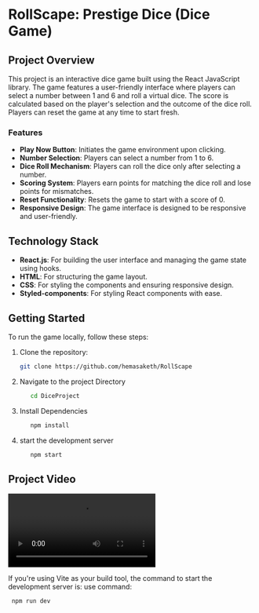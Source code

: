 # RollScape: Prestige Dice (Dice Game)


## Project Overview
This project is an interactive dice game built using the React JavaScript library. The game features a user-friendly interface where players can select a number between 1 and 6 and roll a virtual dice. The score is calculated based on the player's selection and the outcome of the dice roll. Players can reset the game at any time to start fresh.

### Features
- **Play Now Button**: Initiates the game environment upon clicking.
- **Number Selection**: Players can select a number from 1 to 6.
- **Dice Roll Mechanism**: Players can roll the dice only after selecting a number.
- **Scoring System**: Players earn points for matching the dice roll and lose points for mismatches.
- **Reset Functionality**: Resets the game to start with a score of 0.
- **Responsive Design**: The game interface is designed to be responsive and user-friendly.

## Technology Stack
- **React.js**: For building the user interface and managing the game state using hooks.
- **HTML**: For structuring the game layout.
- **CSS**: For styling the components and ensuring responsive design.
- **Styled-components**: For styling React components with ease.

## Getting Started
To run the game locally, follow these steps:

1. Clone the repository:
   ```bash
   git clone https://github.com/hemasaketh/RollScape
   
2. Navigate to the project Directory
   ```bash
      cd DiceProject

3. Install Dependencies
    ```bash
       npm install

4. start the development server
    ```bash
       npm start

## Project Video

![Dice Game Video](dice_game_trim.mp4)

 If you're using Vite as your build tool, the command to start the development server is:
 use command:
```bash
 npm run dev



